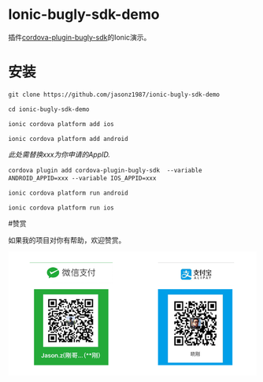 # Ionic-bugly-sdk-demo

插件[cordova-plugin-bugly-sdk](https://github.com/jasonz1987/cordova-plugin-bugly-sdk)的Ionic演示。



# 安装

```shell
git clone https://github.com/jasonz1987/ionic-bugly-sdk-demo
```

```shell
cd ionic-bugly-sdk-demo
```

```shell
ionic cordova platform add ios
```

```shell
ionic cordova platform add android
```

*此处需替换xxx为你申请的AppID.*

```shell
cordova plugin add cordova-plugin-bugly-sdk  --variable ANDROID_APPID=xxx --variable IOS_APPID=xxx
```


```shell
ionic cordova platform run android
```


```shell
ionic cordova platform run ios
```



#赞赏

如果我的项目对你有帮助，欢迎赞赏。

![](donate.png)